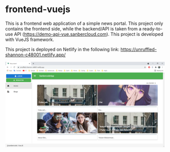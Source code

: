 # frontend-vuejs

This is a frontend web application of a simple news portal. This project only contains the frontend side, while the backend/API is taken from a ready-to-use API (https://demo-api-vue.sanbercloud.com). This project is developed with VueJS framework.

This project is deployed on Netlify in the following link: https://unruffled-shannon-c48001.netlify.app/

![alt text](https://github.com/mukhlishga/frontend-vuejs/blob/main/screenshot.PNG?raw=true)
